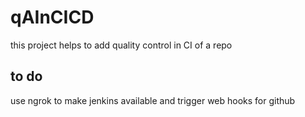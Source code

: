 # qAInCICD
this project helps to add quality control in CI of a repo 

## to do

use ngrok to make jenkins available and trigger web hooks for github